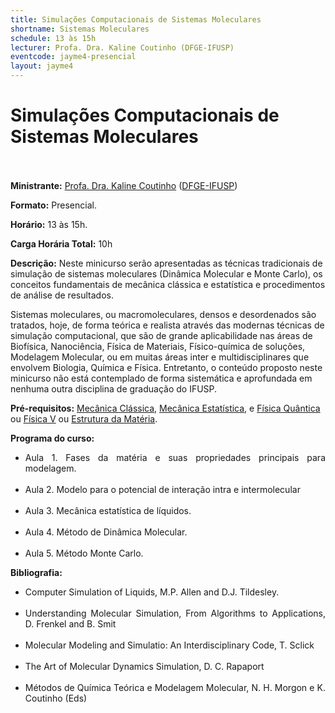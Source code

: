 ```yaml
---
title: Simulações Computacionais de Sistemas Moleculares
shortname: Sistemas Moleculares
schedule: 13 às 15h
lecturer: Profa. Dra. Kaline Coutinho (DFGE-IFUSP)
eventcode: jayme4-presencial
layout: jayme4
---
```


# Simulações Computacionais de Sistemas Moleculares <br><br>

**Ministrante:** [Profa. Dra. Kaline Coutinho](http://lattes.cnpq.br/9205662588542783) ([DFGE-IFUSP](https://portal.if.usp.br/fge/pt-br/p%C3%A1gina/in%C3%ADcio))

**Formato:** Presencial.

**Horário:** 13 às 15h.

**Carga Horária Total:** 10h

**Descrição:** Neste minicurso serão apresentadas as técnicas tradicionais de simulação de sistemas moleculares (Dinâmica Molecular e Monte Carlo), os conceitos fundamentais de mecânica clássica e estatística e procedimentos de análise de resultados. 

Sistemas moleculares, ou macromoleculares, densos e desordenados são tratados, hoje, de forma teórica e realista através das modernas técnicas de simulação computacional, que são de grande aplicabilidade nas áreas de Biofísica, Nanociência, Física de Materiais, Físico-química de soluções, Modelagem Molecular, ou em muitas áreas inter e multidisciplinares que envolvem Biologia, Química e Física. Entretanto, o conteúdo proposto neste minicurso não está contemplado de forma sistemática e aprofundada em nenhuma outra disciplina de graduação do IFUSP. 

**Pré-requisitos:** [Mecânica Clássica](https://uspdigital.usp.br/jupiterweb/obterDisciplina?nomdis=&sgldis=4302305), [Mecânica Estatística](https://uspdigital.usp.br/jupiterweb/obterDisciplina?nomdis=&sgldis=4302401), e [Física Quântica](https://uspdigital.usp.br/jupiterweb/obterDisciplina?nomdis=&sgldis=4302311) ou [Física V](https://uspdigital.usp.br/jupiterweb/obterDisciplina?sgldis=4300311&verdis=2) ou [Estrutura da Matéria](https://uspdigital.usp.br/jupiterweb/obterDisciplina?sgldis=ACH4027&verdis=2).

**Programa do curso:**

<div style="text-align: justify">
 <ul>
  <li>Aula 1. Fases da matéria e suas propriedades principais para modelagem. </li> <br>
  <li>Aula 2. Modelo para o potencial de interação intra e intermolecular </li> <br>
  <li>Aula 3. Mecânica estatística de líquidos.  </li> <br>
  <li>Aula 4. Método de Dinâmica Molecular.</li> <br>
  <li>Aula 5. Método Monte Carlo. </li>
 </ul>
</div>

**Bibliografia:**

<div style="text-align: justify">
 <ul>
  <li> Computer Simulation of Liquids, M.P. Allen and D.J. Tildesley.  </li> <br>
  <li> Understanding Molecular Simulation, From Algorithms to Applications, D. Frenkel and B. Smit </li><br>
  <li> Molecular Modeling and Simulatio: An Interdisciplinary Code, T. Sclick </li> <br>
  <li> The Art of Molecular Dynamics Simulation, D. C. Rapaport </li> <br>
  <li> Métodos de Química Teórica e Modelagem Molecular, N. H. Morgon e K. Coutinho (Eds) </li>
 </ul>
</div>
